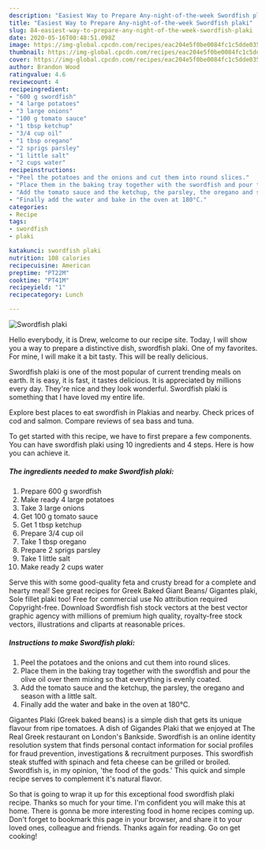 ```yaml
---
description: "Easiest Way to Prepare Any-night-of-the-week Swordfish plaki"
title: "Easiest Way to Prepare Any-night-of-the-week Swordfish plaki"
slug: 84-easiest-way-to-prepare-any-night-of-the-week-swordfish-plaki
date: 2020-05-16T00:48:51.098Z
image: https://img-global.cpcdn.com/recipes/eac204e5f0be0084fc1c5dde035efb94/751x532cq70/swordfish-plaki-recipe-main-photo.jpg
thumbnail: https://img-global.cpcdn.com/recipes/eac204e5f0be0084fc1c5dde035efb94/751x532cq70/swordfish-plaki-recipe-main-photo.jpg
cover: https://img-global.cpcdn.com/recipes/eac204e5f0be0084fc1c5dde035efb94/751x532cq70/swordfish-plaki-recipe-main-photo.jpg
author: Brandon Wood
ratingvalue: 4.6
reviewcount: 4
recipeingredient:
- "600 g swordfish"
- "4 large potatoes"
- "3 large onions"
- "100 g tomato sauce"
- "1 tbsp ketchup"
- "3/4 cup oil"
- "1 tbsp oregano"
- "2 sprigs parsley"
- "1 little salt"
- "2 cups water"
recipeinstructions:
- "Peel the potatoes and the onions and cut them into round slices."
- "Place them in the baking tray together with the swordfish and pour the olive oil over them mixing so that everything is evenly coated."
- "Add the tomato sauce and the ketchup, the parsley, the oregano and season with a little salt."
- "Finally add the water and bake in the oven at 180°C."
categories:
- Recipe
tags:
- swordfish
- plaki

katakunci: swordfish plaki 
nutrition: 108 calories
recipecuisine: American
preptime: "PT22M"
cooktime: "PT41M"
recipeyield: "1"
recipecategory: Lunch

---
```



![Swordfish plaki](https://img-global.cpcdn.com/recipes/eac204e5f0be0084fc1c5dde035efb94/751x532cq70/swordfish-plaki-recipe-main-photo.jpg)

Hello everybody, it is Drew, welcome to our recipe site. Today, I will show you a way to prepare a distinctive dish, swordfish plaki. One of my favorites. For mine, I will make it a bit tasty. This will be really delicious.

Swordfish plaki is one of the most popular of current trending meals on earth. It is easy, it is fast, it tastes delicious. It is appreciated by millions every day. They're nice and they look wonderful. Swordfish plaki is something that I have loved my entire life.

Explore best places to eat swordfish in Plakias and nearby. Check prices of cod and salmon. Compare reviews of sea bass and tuna.


To get started with this recipe, we have to first prepare a few components. You can have swordfish plaki using 10 ingredients and 4 steps. Here is how you can achieve it.

<!--inarticleads1-->

##### The ingredients needed to make Swordfish plaki:

1. Prepare 600 g swordfish
1. Make ready 4 large potatoes
1. Take 3 large onions
1. Get 100 g tomato sauce
1. Get 1 tbsp ketchup
1. Prepare 3/4 cup oil
1. Take 1 tbsp oregano
1. Prepare 2 sprigs parsley
1. Take 1 little salt
1. Make ready 2 cups water


Serve this with some good-quality feta and crusty bread for a complete and hearty meal! See great recipes for Greek Baked Giant Beans/ Gigantes plaki, Sole fillet plaki too! Free for commercial use No attribution required Copyright-free. Download Swordfish fish stock vectors at the best vector graphic agency with millions of premium high quality, royalty-free stock vectors, illustrations and cliparts at reasonable prices. 

<!--inarticleads2-->

##### Instructions to make Swordfish plaki:

1. Peel the potatoes and the onions and cut them into round slices.
1. Place them in the baking tray together with the swordfish and pour the olive oil over them mixing so that everything is evenly coated.
1. Add the tomato sauce and the ketchup, the parsley, the oregano and season with a little salt.
1. Finally add the water and bake in the oven at 180°C.


Gigantes Plaki (Greek baked beans) is a simple dish that gets its unique flavour from ripe tomatoes. A dish of Gigandes Plaki that we enjoyed at The Real Greek restaurant on London&#39;s Bankside. Swordfish is an online identity resolution system that finds personal contact information for social profiles for fraud prevention, investigations &amp; recruitment purposes. This swordfish steak stuffed with spinach and feta cheese can be grilled or broiled. Swordfish is, in my opinion, &#39;the food of the gods.&#39; This quick and simple recipe serves to complement it&#39;s natural flavor. 

So that is going to wrap it up for this exceptional food swordfish plaki recipe. Thanks so much for your time. I'm confident you will make this at home. There is gonna be more interesting food in home recipes coming up. Don't forget to bookmark this page in your browser, and share it to your loved ones, colleague and friends. Thanks again for reading. Go on get cooking!
